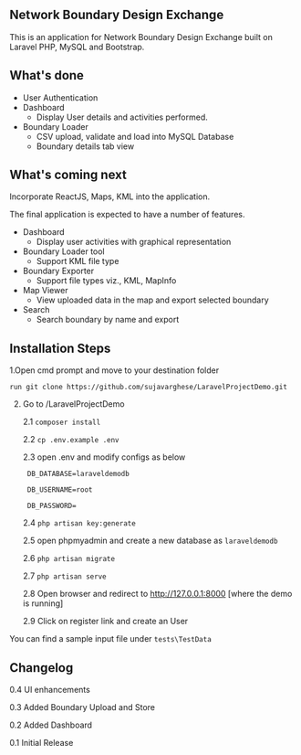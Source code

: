 

## Network Boundary Design Exchange


This is an application for Network Boundary Design Exchange built on Laravel PHP, MySQL and Bootstrap. 


## What's done


* User Authentication
* Dashboard
    - Display User details and activities performed.
* Boundary Loader 
    - CSV upload, validate and load into MySQL Database
    - Boundary details tab view


## What's coming next


Incorporate ReactJS, Maps, KML into the application.

The final application is expected to have a number of features. 
* Dashboard
    - Display user activities with graphical representation
* Boundary Loader tool
    - Support KML file type
* Boundary Exporter
    - Support file types viz., KML, MapInfo
* Map Viewer
    - View uploaded data in the map and export selected boundary
* Search
    - Search boundary by name and export


## Installation Steps


1.Open cmd prompt and move to your destination folder

    run git clone https://github.com/sujavarghese/LaravelProjectDemo.git

2. Go to <destination folder>/LaravelProjectDemo

    2.1 `composer install`

    2.2 `cp .env.example .env`
    
    2.3 open .env and modify configs as below 

        DB_DATABASE=laraveldemodb

        DB_USERNAME=root

        DB_PASSWORD=

    2.4 `php artisan key:generate`

    2.5 open phpmyadmin and create a new database as `laraveldemodb`

    2.6 `php artisan migrate` 

    2.7 `php artisan serve`

    2.8 Open browser and redirect to http://127.0.0.1:8000 [where the demo is running]

    2.9 Click on register link and create an User
    
    
You can find a sample input file under `tests\TestData`

## Changelog


0.4 UI enhancements

0.3 Added Boundary Upload and Store

0.2 Added Dashboard

0.1 Initial Release
